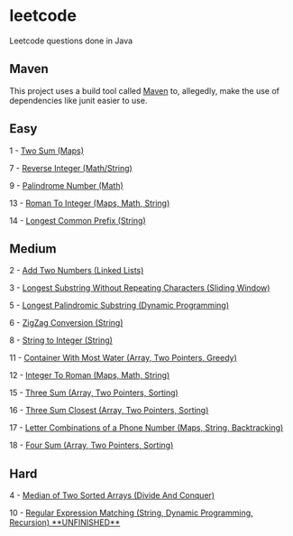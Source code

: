 # leetcode
Leetcode questions done in Java

## Maven

This project uses a build tool called <a href="https://maven.apache.org/">Maven</a> to, allegedly, make the use of dependencies like junit easier to use.

## Easy
<p>1 - <a href="https://github.com/matthewgraca/leetcode/blob/master/src/main/java/mgraca/easy/TwoSum.java">Two Sum (Maps)</a></p>
<p>7 - <a href="https://github.com/matthewgraca/leetcode/blob/master/src/main/java/mgraca/easy/ReverseInteger.java">Reverse Integer (Math/String)</a></p>
<p>9 - <a href="https://github.com/matthewgraca/leetcode/blob/master/src/main/java/mgraca/easy/PalindromeNumber.java">Palindrome Number (Math)</a></p>
<p>13 - <a href="https://github.com/matthewgraca/leetcode/blob/master/src/main/java/mgraca/easy/RomanToInteger.java">Roman To Integer (Maps, Math, String)</a></p>
<p>14 - <a href="https://github.com/matthewgraca/leetcode/blob/master/src/main/java/mgraca/easy/LongestCommonPrefix.java">Longest Common Prefix (String)</a></p>

## Medium
<p>2 - <a href="https://github.com/matthewgraca/leetcode/blob/master/src/main/java/mgraca/medium/AddTwoNumbers.java">Add Two Numbers (Linked Lists)</a></p>
<p>3 - <a href="https://github.com/matthewgraca/leetcode/blob/master/src/main/java/mgraca/medium/LongestSubstringWithoutRepeatingCharacters.java">Longest Substring Without Repeating Characters (Sliding Window)</a></p>
<p>5 - <a href="https://github.com/matthewgraca/leetcode/blob/master/src/main/java/mgraca/medium/LongestPalindromicSubstring.java">Longest Palindromic Substring (Dynamic Programming)</a></p>
<p>6 - <a href="https://github.com/matthewgraca/leetcode/blob/master/src/main/java/mgraca/medium/ZigZagConversion.java">ZigZag Conversion (String)</a></p>
<p>8 - <a href="https://github.com/matthewgraca/leetcode/blob/master/src/main/java/mgraca/medium/StringToInteger.java">String to Integer (String)</a></p>
<p>11 - <a href="https://github.com/matthewgraca/leetcode/blob/master/src/main/java/mgraca/medium/ContainerWithMostWater.java">Container With Most Water (Array, Two Pointers, Greedy)</a></p>
<p>12 - <a href="https://github.com/matthewgraca/leetcode/blob/master/src/main/java/mgraca/medium/IntegerToRoman.java">Integer To Roman (Maps, Math, String)</a></p>
<p>15 - <a href="https://github.com/matthewgraca/leetcode/blob/master/src/main/java/mgraca/medium/ThreeSum.java">Three Sum (Array, Two Pointers, Sorting)</a></p>
<p>16 - <a href="https://github.com/matthewgraca/leetcode/blob/master/src/main/java/mgraca/medium/ThreeSumClosest.java">Three Sum Closest (Array, Two Pointers, Sorting)</a></p>
<p>17 - <a href="https://github.com/matthewgraca/leetcode/blob/master/src/main/java/mgraca/medium/LetterCombinationsOfAPhoneNumber.java">Letter Combinations of a Phone Number (Maps, String, Backtracking)</a></p>
<p>18 - <a href="https://github.com/matthewgraca/leetcode/blob/master/src/main/java/mgraca/medium/FourSum.java">Four Sum (Array, Two Pointers, Sorting)</a></p>

## Hard
<p>4 - <a href="https://github.com/matthewgraca/leetcode/blob/master/src/main/java/mgraca/hard/MedianOfTwoSortedArrays.java">Median of Two Sorted Arrays (Divide And Conquer)</a></p>
<p>10 - <a href="https://github.com/matthewgraca/leetcode/blob/master/src/main/java/mgraca/hard/RegularExpressionMatching.java">Regular Expression Matching (String, Dynamic Programming, Recursion) **UNFINISHED**</a></p>
